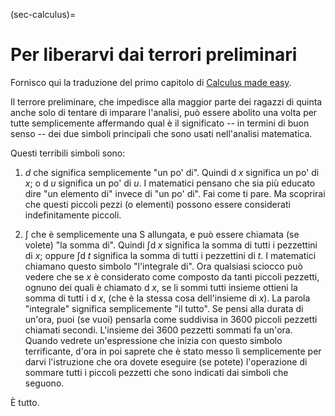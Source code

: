 (sec-calculus)=
# Per liberarvi dai terrori preliminari 

Fornisco qui la traduzione del primo capitolo di [Calculus made easy](https://calculusmadeeasy.org/1.html).

Il terrore preliminare, che impedisce alla maggior parte dei ragazzi di quinta anche solo di tentare di imparare l'analisi, può essere abolito una volta per tutte semplicemente affermando qual è il significato -- in termini di buon senso -- dei due simboli principali che sono usati nell'analisi matematica.

Questi terribili simboli sono:

1.  $d$ che significa semplicemente "un po' di". Quindi $\operatorname{d}\!x$ significa un po' di $x$; o $\operatorname{d}\!u$ significa un po' di $u$. I matematici pensano che sia più educato dire "un elemento di" invece di "un po' di". Fai come ti pare. Ma scoprirai che questi piccoli pezzi (o elementi) possono essere considerati indefinitamente piccoli.

2.  $\int$ che è semplicemente una S allungata, e può essere chiamata (se volete) "la somma di". Quindi $\int \operatorname{d}\!x$ significa la somma di tutti i pezzettini di $x$; oppure $\int \operatorname{d}\!t$ significa la somma di tutti i pezzettini di $t$. I matematici chiamano questo simbolo "l'integrale di". Ora qualsiasi sciocco può vedere che se $x$ è considerato come composto da tanti piccoli pezzetti, ognuno dei quali è chiamato $\operatorname{d}\!x$, se li sommi tutti insieme ottieni la somma di tutti i $\operatorname{d}\!x$, (che è la stessa cosa dell'insieme di $x$). La parola "integrale" significa semplicemente "il tutto". Se pensi alla durata di un'ora, puoi (se vuoi) pensarla come suddivisa in 3600 piccoli pezzetti chiamati secondi. L'insieme dei 3600 pezzetti sommati fa un'ora. Quando vedrete un'espressione che inizia con questo simbolo terrificante, d'ora in poi saprete che è stato messo lì semplicemente per darvi l'istruzione che ora dovete eseguire (se potete) l'operazione di sommare tutti i piccoli pezzetti che sono indicati dai simboli che seguono.

È tutto.
